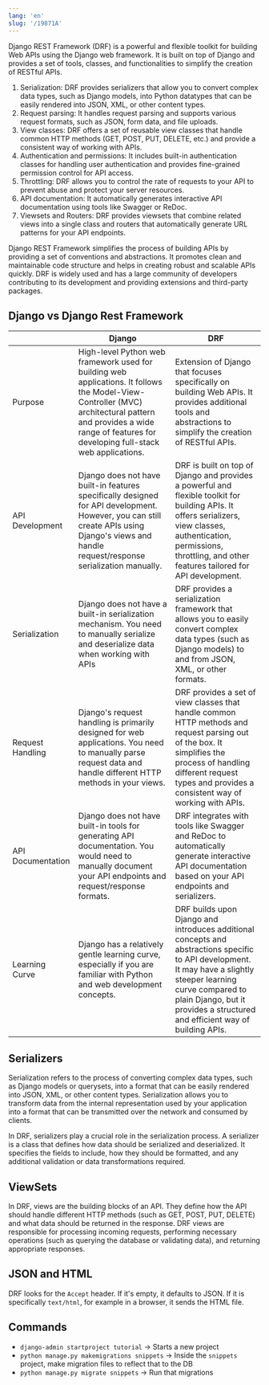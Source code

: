 ```yaml
---
lang: 'en'
slug: '/19871A'
---
```


Django REST Framework (DRF) is a powerful and flexible toolkit for building Web APIs using the Django web framework. It is built on top of Django and provides a set of tools, classes, and functionalities to simplify the creation of RESTful APIs.

1. Serialization: DRF provides serializers that allow you to convert complex data types, such as Django models, into Python datatypes that can be easily rendered into JSON, XML, or other content types.
2. Request parsing: It handles request parsing and supports various request formats, such as JSON, form data, and file uploads.
3. View classes: DRF offers a set of reusable view classes that handle common HTTP methods (GET, POST, PUT, DELETE, etc.) and provide a consistent way of working with APIs.
4. Authentication and permissions: It includes built-in authentication classes for handling user authentication and provides fine-grained permission control for API access.
5. Throttling: DRF allows you to control the rate of requests to your API to prevent abuse and protect your server resources.
6. API documentation: It automatically generates interactive API documentation using tools like Swagger or ReDoc.
7. Viewsets and Routers: DRF provides viewsets that combine related views into a single class and routers that automatically generate URL patterns for your API endpoints.

Django REST Framework simplifies the process of building APIs by providing a set of conventions and abstractions. It promotes clean and maintainable code structure and helps in creating robust and scalable APIs quickly. DRF is widely used and has a large community of developers contributing to its development and providing extensions and third-party packages.

## Django vs Django Rest Framework

|                   | Django                                                                                                                                                                                                                 | DRF                                                                                                                                                                                                                                              |
| ----------------- | ---------------------------------------------------------------------------------------------------------------------------------------------------------------------------------------------------------------------- | ------------------------------------------------------------------------------------------------------------------------------------------------------------------------------------------------------------------------------------------------ |
| Purpose           | High-level Python web framework used for building web applications. It follows the Model-View-Controller (MVC) architectural pattern and provides a wide range of features for developing full-stack web applications. | Extension of Django that focuses specifically on building Web APIs. It provides additional tools and abstractions to simplify the creation of RESTful APIs.                                                                                      |
| API Development   | Django does not have built-in features specifically designed for API development. However, you can still create APIs using Django's views and handle request/response serialization manually.                          | DRF is built on top of Django and provides a powerful and flexible toolkit for building APIs. It offers serializers, view classes, authentication, permissions, throttling, and other features tailored for API development.                     |
| Serialization     | Django does not have a built-in serialization mechanism. You need to manually serialize and deserialize data when working with APIs                                                                                    | DRF provides a serialization framework that allows you to easily convert complex data types (such as Django models) to and from JSON, XML, or other formats.                                                                                     |
| Request Handling  | Django's request handling is primarily designed for web applications. You need to manually parse request data and handle different HTTP methods in your views.                                                         | DRF provides a set of view classes that handle common HTTP methods and request parsing out of the box. It simplifies the process of handling different request types and provides a consistent way of working with APIs.                         |
| API Documentation | Django does not have built-in tools for generating API documentation. You would need to manually document your API endpoints and request/response formats.                                                             | DRF integrates with tools like Swagger and ReDoc to automatically generate interactive API documentation based on your API endpoints and serializers.                                                                                            |
| Learning Curve    | Django has a relatively gentle learning curve, especially if you are familiar with Python and web development concepts.                                                                                                | DRF builds upon Django and introduces additional concepts and abstractions specific to API development. It may have a slightly steeper learning curve compared to plain Django, but it provides a structured and efficient way of building APIs. |

## Serializers

Serialization refers to the process of converting complex data types, such as Django models or querysets, into a format that can be easily rendered into JSON, XML, or other content types. Serialization allows you to transform data from the internal representation used by your application into a format that can be transmitted over the network and consumed by clients.

In DRF, serializers play a crucial role in the serialization process. A serializer is a class that defines how data should be serialized and deserialized. It specifies the fields to include, how they should be formatted, and any additional validation or data transformations required.

## ViewSets

In DRF, views are the building blocks of an API. They define how the API should handle different HTTP methods (such as GET, POST, PUT, DELETE) and what data should be returned in the response. DRF views are responsible for processing incoming requests, performing necessary operations (such as querying the database or validating data), and returning appropriate responses.

## JSON and HTML

DRF looks for the `Accept` header. If it's empty, it defaults to JSON. If it is specifically `text/html`, for example in a browser, it sends the HTML file.

## Commands

- `django-admin startproject tutorial` → Starts a new project
- `python manage.py makemigrations snippets` → Inside the `snippets` project, make migration files to reflect that to the DB
- `python manage.py migrate snippets` → Run that migrations
